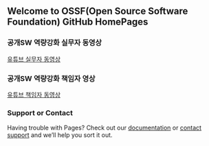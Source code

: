 ## Welcome to OSSF(Open Source Software Foundation) GitHub HomePages


### 공개SW 역량강화 실무자 동영상

[유튜브 실무자 동영상](https://www.youtube.com/playlist?list=PLp4VfdYRwIgL42ghqfzFBxuDZ5GujGkI1)



### 공개SW 역량강화 책임자 영상

[유튜브 책임자 동영상](https://www.youtube.com/playlist?list=PLp4VfdYRwIgIEAzGDd0ViFvnxm5AmS9T0)




### Support or Contact

Having trouble with Pages? Check out our [documentation](https://help.github.com/categories/github-pages-basics/) or [contact support](https://github.com/contact) and we’ll help you sort it out.
